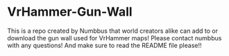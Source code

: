 # VrHammer-Gun-Wall
This is a repo created by Numbbus that world creators alike can add to or download the gun wall used for VrHammer maps! Please contact numbbus with any questions! And make sure to read the README file please!!
